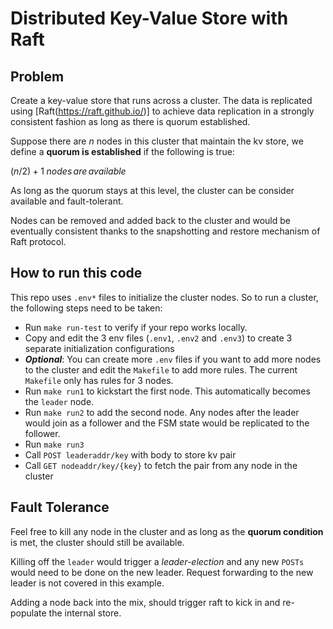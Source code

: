 # Distributed Key-Value Store with Raft

## Problem
Create a key-value store that runs across a cluster. The data is replicated using [Raft(https://raft.github.io/)]
to achieve data replication in a strongly consistent fashion as long as there is quorum established.

Suppose there are $n$ nodes in this cluster that maintain the kv store, we define a **quorum is established** if the following is true:

$(n/2) + 1\;nodes\,are\,available$

As long as the quorum stays at this level, the cluster can be consider available and fault-tolerant.

Nodes can be removed and added back to the cluster and would be eventually consistent thanks to the snapshotting and restore mechanism of Raft protocol.

## How to run this code
This repo uses `.env*` files to initialize the cluster nodes.
So to run a cluster, the following steps need to be taken:
- Run `make run-test` to verify if your repo works locally.
- Copy and edit the 3 env files (`.env1`, `.env2` and `.env3`) to create 3 separate initialization configurations
- ***Optional***: You can create more `.env` files if you want to add more nodes to the cluster and edit the `Makefile` to add more rules. The current `Makefile` only has rules for 3 nodes.
- Run `make run1` to kickstart the first node. This automatically becomes the `leader` node.
- Run `make run2` to add the second node. Any nodes after the leader would join as a follower and the FSM state would be replicated to the follower.
- Run `make run3` 
- Call `POST leaderaddr/key` with body to store kv pair
- Call `GET nodeaddr/key/{key}` to fetch the pair from any node in the cluster

## Fault Tolerance
Feel free to kill any node in the cluster and as long as the **quorum condition** is met, the cluster should still be available.

Killing off the `leader` would trigger a *leader-election* and any new `POSTs` would need to be done on the new leader. Request forwarding to the new leader is not covered in this example.

Adding a node back into the mix, should trigger raft to kick in and re-populate the internal store.
